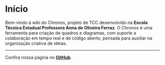 # Início

Bem-vindo à wiki do Chronos, projeto de TCC desenvolvido na **Escola Técnica Estadual Professora Anna de Oliveira Ferraz**. O Chronos é uma ferramenta para criação de quadros e diagramas, com suporte a colaboração em tempo real e de código aberto, pensada para auxiliar na organização criativa de ideias.

---

Confira nossa página no [**GitHub**](https://github.com/Chronos-Take-your-time).
